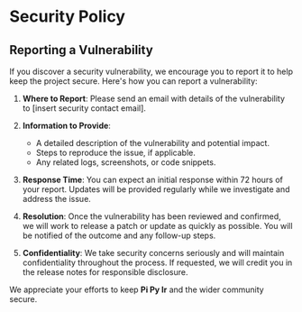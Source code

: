 # Security Policy

## Reporting a Vulnerability

If you discover a security vulnerability, we encourage you to report it to help keep the project secure. Here's how you can report a vulnerability:

1. **Where to Report**: Please send an email with details of the vulnerability to [insert security contact email].
   
2. **Information to Provide**:
   - A detailed description of the vulnerability and potential impact.
   - Steps to reproduce the issue, if applicable.
   - Any related logs, screenshots, or code snippets.

3. **Response Time**: You can expect an initial response within 72 hours of your report. Updates will be provided regularly while we investigate and address the issue.

4. **Resolution**: Once the vulnerability has been reviewed and confirmed, we will work to release a patch or update as quickly as possible. You will be notified of the outcome and any follow-up steps.

5. **Confidentiality**: We take security concerns seriously and will maintain confidentiality throughout the process. If requested, we will credit you in the release notes for responsible disclosure.

We appreciate your efforts to keep **Pi Py Ir** and the wider community secure.
